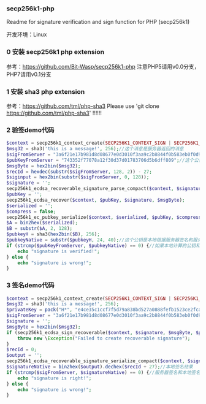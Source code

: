 ### secp256k1-php
Readme for signature verification and sign function for PHP (secp256k1)

开发环境：Linux

### 0 安装 secp256k1 php extension
参考：https://github.com/Bit-Wasp/secp256k1-php 注意PHP5请用v0.0分支，PHP7请用v0.1分支

### 1 安装 sha3 php extension
参考：https://github.com/tml/php-sha3
Please use 'git clone https://github.com/tml/php-sha3'   !!!!!!

### 2 验签demo代码

```php
$context = secp256k1_context_create(SECP256K1_CONTEXT_SIGN | SECP256K1_CONTEXT_VERIFY);
$msg32 = sha3('this is a message!', 256);//这个消息是服务器返回的消息
$sigFromServer = "3a6f21e17b981d8d08677e0d3010f3aa9c2b8844f0b583eb0f0d992592601c1c6698980277a4b401541250a192a316cb681e7571aa883d2974626f662c83fcc31c";//这个签名是服务器返回的签名
$pubKeyFromServer = "743352f77078a12f30d37d01783706d5b6dff809";//这个公钥是服务器返回的公钥
$msgByte = hex2bin($msg32);
$recId = hexdec(substr($sigFromServer, 128, 2)) - 27;
$siginput = hex2bin(substr($sigFromServer, 0, 128));
$signature = '';
secp256k1_ecdsa_recoverable_signature_parse_compact($context, $signature, $siginput, $recId);
$pubKey = '';
secp256k1_ecdsa_recover($context, $pubKey, $signature, $msgByte);
$serialized = '';
$compress = false;
secp256k1_ec_pubkey_serialize($context, $serialized, $pubKey, $compress);
$A = bin2hex($serialized);
$B = substr($A, 2, 128);
$pubkeyH = sha3(hex2bin($B), 256);
$pubkeyNative = substr($pubkeyH, 24, 40);//这个公钥是本地根据服务器签名和服务器返回的消息计算出来的
if (strcmp($pubKeyFromServer, $pubkeyNative) == 0) {//如果本地计算的公钥和服务器返回的公钥一致就说明签名正确
    echo "signature is verified!";
} else {
    echo "signature is wrong!";
}
```
### 3 签名demo代码
```php
$context = secp256k1_context_create(SECP256K1_CONTEXT_SIGN | SECP256K1_CONTEXT_VERIFY);
$msg32 = sha3('this is a message!', 256);
$privateKey = pack("H*", "e4ce35c1ccf7f5d79a838bd527a0888fefb1523ce2fca52abd681d0e493bd5ad");//与服务器采用同样的私钥
$sigFromServer = "3a6f21e17b981d8d08677e0d3010f3aa9c2b8844f0b583eb0f0d992592601c1c6698980277a4b401541250a192a316cb681e7571aa883d2974626f662c83fcc31c";//服务器签名结果
$signature = '';
$msgByte = hex2bin($msg32);
if (secp256k1_ecdsa_sign_recoverable($context, $signature, $msgByte, $privateKey) != 1) {
    throw new \Exception("Failed to create recoverable signature");
}
$recId = 0;
$output = '';
secp256k1_ecdsa_recoverable_signature_serialize_compact($context, $signature, $output, $recId);
$signatureNative = bin2hex($output).dechex($recId + 27);//本地签名结果
if (strcmp($sigFromServer, $signatureNative) == 0) {//服务器签名和本地签名对比
    echo "signature is right!";
} else {
    echo "signature is wrong!";
}
```

